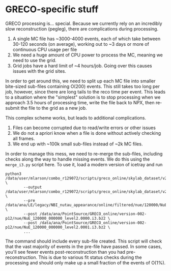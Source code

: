 # GRECO-specific stuff
GRECO processing is... special. Because we currently rely on an incredibly slow reconstruction (pegleg), there are complications during processing.

1. A single MC file has ~3000-4000 events, each of which take between 30-120 seconds (on average), working out to ~3 days or more of continuous CPU usage per file
2. We need a huge amount of CPU power to process the MC, meaning we need to use the grid.
3. Grid jobs have a hard limit of ~4 hours/job. Going over this causes issues with the grid sites.

In order to get around this, we need to split up each MC file into smaller bite-sized sub-files containing O(200) events. This still takes too long per job, however, since there are long tails to the reco time per event. This leads to a situation where the "simplest" solution is to stop processing when we approach 3.5 hours of processing time, write the file back to NPX, then re-submit the file to the grid as a new job. 

This complex scheme works, but leads to additional complications.
1. Files can become corrupted due to read/write errors or other issues
2. We do not a apriori know when a file is done without actively checking all frames.
3. We end up with ~100k small sub-files instead of ~2k MC files.

In order to manage this mess, we need to re-merge the sub-files, including checks along the way to handle missing events. We do this using the `merge_i3.py` script here. To use it, load a modern version of icetray and run 

```
python3 /data/user/mlarson/combo_r129072/scripts/greco_online/skylab_dataset/v2.5/simplified/merge_i3.py \
        --output /data/user/mlarson/combo_r129072/scripts/greco_online/skylab_dataset/v2.5/simplified/output/nue/NuE_120000_000000_level2.i3.bz2 \
        --pre /data/ana/LE/legacy/NBI_nutau_appearance/online/filtered/nue/120000/NuE_120000_000000_level2.i3.bz2 \
        --post /data/ana/PointSource/GRECO_online/version-002-p12/nue/NuE_120000_000000_level2.0000.i3.bz2 \
        --post /data/ana/PointSource/GRECO_online/version-002-p12/nue/NuE_120000_000000_level2.0001.i3.bz2 \
        ...
``` 

The command should include every sub-file created. This script will check that the vast majority of events in the pre-file have passed. In some cases, you'll see fewer events post-reconstruction than you had pre-reconstruction. This is due to various fit status checks during the processing and should only make up a small fraction of the events of O(1%).

